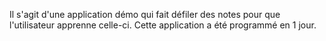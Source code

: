 Il s'agit d'une application démo qui fait défiler des notes pour que l'utilisateur apprenne celle-ci.
Cette application a été programmé en 1 jour.
